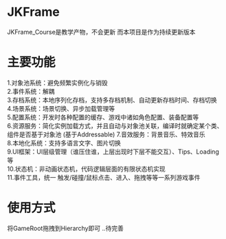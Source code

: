 # JKFrame
JKFrame_Course是教学产物，不会更新
而本项目是作为持续更新版本

# 主要功能
1.对象池系统：避免频繁实例化与销毁  
2.事件系统：解耦  
3.存档系统：本地序列化存档，支持多存档机制、自动更新存档时间、存档切换  
4.场景系统：场景切换、异步加载管理等  
5.配置系统：开发时各种配置的缓存、游戏中诸如角色配置、装备配置等  
6.资源服务：简化实例加载方式，并且自动与对象池关联，编译时就确定某个类、组件是否基于对象池 (基于Addressable)
7.音效服务：背景音乐、特效音乐  
8.本地化系统：支持多语言文字、图片切换  
9.UI框架：UI层级管理（谁压住谁，上层出现时下层不能交互）、Tips、Loading等  
10.状态机：非动画状态机，代码逻辑层面的有限状态机实现  
11.事件工具，统一 触发/碰撞/鼠标点击、进入、拖拽等等一系列游戏事件

# 使用方式
将GameRoot拖拽到Hierarchy即可
..待完善
